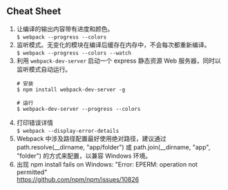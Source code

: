 ## Cheat Sheet

1. 让编译的输出内容带有进度和颜色。  
	`$ webpack --progress --colors`
2. 监听模式。无变化的模块在编译后缓存在内存中，不会每次都重新编译。  
	`$ webpack --progress --colors --watch`
3. 利用 `webpack-dev-server` 启动一个 express 静态资源 Web 服务器，同时以监听模式自动运行。
	```shell
	# 安装
	$ npm install webpack-dev-server -g

	# 运行
	$ webpack-dev-server --progress --colors
	```
4. 打印错误详情  
	`$ webpack --display-error-details`
5. Webpack 中涉及路径配置最好使用绝对路径，建议通过 path.resolve(__dirname, "app/folder") 或 path.join(__dirname, "app", "folder") 的方式来配置，以兼容 Windows 环境。
6. 出现 npm install fails on Windows: "Error: EPERM: operation not permitted"   
	https://github.com/npm/npm/issues/10826